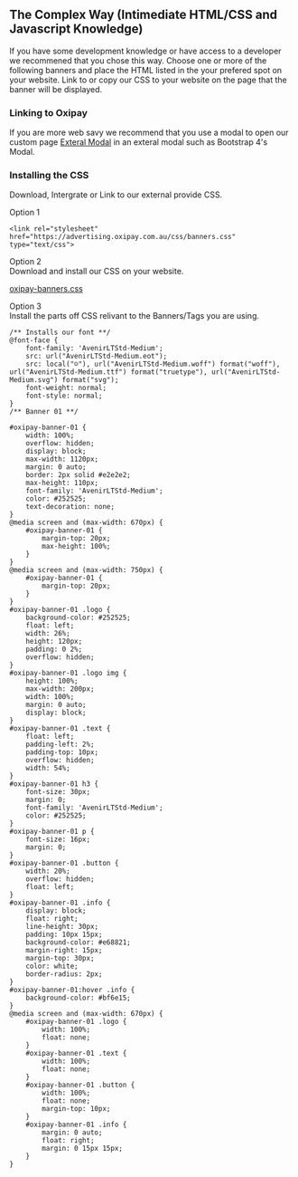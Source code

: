 
## The Complex Way (Intimediate HTML/CSS and Javascript Knowledge)
If you have some development knowledge or have access to a developer we recommened that you chose this way. 
Choose one or more of the following banners and place the HTML listed in the your prefered spot on your website.
Link to or copy our CSS to your website on the page that the banner will be displayed.
### Linking to Oxipay
If you are more web savy we recommend that you use a modal to open our custom page <a href="https://oxipay.com.au/externalmodal">Exteral Modal</a> in an exteral modal such as Bootstrap 4's Modal.

### Installing the CSS
Download, Intergrate or Link to our external provide CSS.

Option 1
```
<link rel="stylesheet" href="https://advertising.oxipay.com.au/css/banners.css" type="text/css">
```
Option 2
<br>Download and install our CSS on your website.

<a href="#" download>oxipay-banners.css</a>

Option 3
<br>Install the parts off CSS relivant to the Banners/Tags you are using.
```
/** Installs our font **/
@font-face {
    font-family: 'AvenirLTStd-Medium';
    src: url("AvenirLTStd-Medium.eot");
    src: local("☺"), url("AvenirLTStd-Medium.woff") format("woff"), url("AvenirLTStd-Medium.ttf") format("truetype"), url("AvenirLTStd-Medium.svg") format("svg");
    font-weight: normal;
    font-style: normal;
}
/** Banner 01 **/

#oxipay-banner-01 {
    width: 100%;
    overflow: hidden;
    display: block;
    max-width: 1120px;
    margin: 0 auto;
    border: 2px solid #e2e2e2;
    max-height: 110px;
    font-family: 'AvenirLTStd-Medium';
    color: #252525;
    text-decoration: none;
}
@media screen and (max-width: 670px) {
    #oxipay-banner-01 {
        margin-top: 20px;
        max-height: 100%;
    }
}
@media screen and (max-width: 750px) {
    #oxipay-banner-01 {
        margin-top: 20px;
    }
}
#oxipay-banner-01 .logo {
    background-color: #252525;
    float: left;
    width: 26%;
    height: 120px;
    padding: 0 2%;
    overflow: hidden;
}
#oxipay-banner-01 .logo img {
    height: 100%;
    max-width: 200px;
    width: 100%;
    margin: 0 auto;
    display: block;
}
#oxipay-banner-01 .text {
    float: left;
    padding-left: 2%;
    padding-top: 10px;
    overflow: hidden;
    width: 54%;
}
#oxipay-banner-01 h3 {
    font-size: 30px;
    margin: 0;
    font-family: 'AvenirLTStd-Medium';
    color: #252525;
}
#oxipay-banner-01 p {
    font-size: 16px;
    margin: 0;
}
#oxipay-banner-01 .button {
    width: 20%;
    overflow: hidden;
    float: left;
}
#oxipay-banner-01 .info {
    display: block;
    float: right;
    line-height: 30px;
    padding: 10px 15px;
    background-color: #e68821;
    margin-right: 15px;
    margin-top: 30px;
    color: white;
    border-radius: 2px;
}
#oxipay-banner-01:hover .info {
    background-color: #bf6e15;
}
@media screen and (max-width: 670px) {
    #oxipay-banner-01 .logo {
        width: 100%;
        float: none;
    }
    #oxipay-banner-01 .text {
        width: 100%;
        float: none;
    }
    #oxipay-banner-01 .button {
        width: 100%;
        float: none;
        margin-top: 10px;
    }
    #oxipay-banner-01 .info {
        margin: 0 auto;
        float: right;
        margin: 0 15px 15px;
    }
}
```

